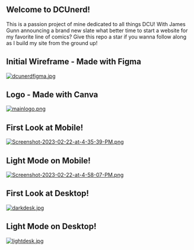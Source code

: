 ## Welcome to DCUnerd!
This is a passion project of mine dedicated to all things DCU! With James Gunn announcing a brand new slate what better time to start a website for my favorite line of comics? Give this repo a star if you wanna follow along as I build my site from the ground up!

## Initial Wireframe - Made with Figma
[![dcunerdfigma.jpg](https://i.postimg.cc/SxXknG8D/dcunerdfigma.jpg)](https://postimg.cc/gxPf58gZ)

## Logo - Made with Canva
[![mainlogo.png](https://i.postimg.cc/CMH10JH8/mainlogo.png)](https://postimg.cc/mhkRNYnZ)

## First Look at Mobile!
[![Screenshot-2023-02-22-at-4-35-39-PM.png](https://i.postimg.cc/9fMTRKbs/Screenshot-2023-02-22-at-4-35-39-PM.png)](https://postimg.cc/gxCr1MfK) 

## Light Mode on Mobile!

[![Screenshot-2023-02-22-at-4-58-07-PM.png](https://i.postimg.cc/ydwtTrbP/Screenshot-2023-02-22-at-4-58-07-PM.png)](https://postimg.cc/1nrvmMPn)


## First Look at Desktop!

[![darkdesk.jpg](https://i.postimg.cc/7h8PTbHK/darkdesk.jpg)](https://postimg.cc/YGRB5rmF)

## Light Mode on Desktop!

[![lightdesk.jpg](https://i.postimg.cc/Xvr502sd/lightdesk.jpg)](https://postimg.cc/rdLs19Xw)